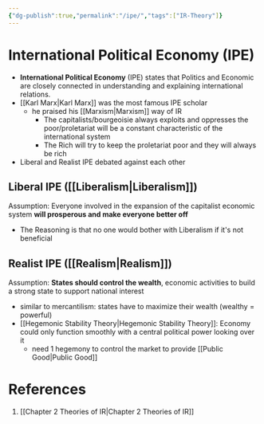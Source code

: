 ```yaml
---
{"dg-publish":true,"permalink":"/ipe/","tags":["IR-Theory"]}
---
```


# International Political Economy (IPE)

- **International Political Economy** (IPE) states that Politics and Economic are closely connected in understanding and explaining international relations.
- [[Karl Marx\|Karl Marx]] was the most famous IPE scholar
    - he praised his [[Marxism\|Marxism]] way of IR
        - The capitalists/bourgeoisie always exploits and oppresses the poor/proletariat will be a constant characteristic of the international system
        - The Rich will try to keep the proletariat poor and they will always be rich
- Liberal and Realist IPE debated against each other

## Liberal IPE ([[Liberalism\|Liberalism]])

Assumption: Everyone involved in the expansion of the capitalist economic system **will prosperous and make everyone better off**

- The Reasoning is that no one would bother with Liberalism if it's not beneficial

## Realist IPE ([[Realism\|Realism]])

Assumption: **States should control the wealth**, economic activities to build a strong state to support national interest 

- similar to mercantilism: states have to maximize their wealth (wealthy = powerful)
- [[Hegemonic Stability Theory\|Hegemonic Stability Theory]]: Economy could only function smoothly with a central political power looking over it
    - need 1 hegemony to control the market to provide [[Public Good\|Public Good]]

# References

1. [[Chapter 2 Theories of IR\|Chapter 2 Theories of IR]]